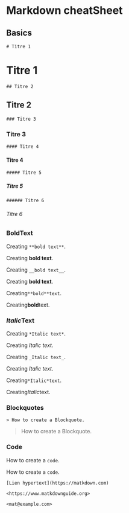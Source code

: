 
# Markdown cheatSheet

## Basics

`# Titre 1`   
# Titre 1
`## Titre 2`
## Titre 2
`### Titre 3`
### Titre 3
`#### Titre 4`
#### Titre 4
`##### Titre 5`
##### Titre 5
`###### Titre 6`
###### Titre 6

### **Bold**Text


Creating `**bold text**`.

Creating **bold text**.

Creating `__bold text__`.

Creating __bold text__.

Creating`**bold**text`.

Creating**bold**text.

### *Italic*Text

Creating `*Italic text*`.

Creating *Italic text*.

Creating `_Italic text_`.

Creating _Italic text_.

Creating`*Italic*text`.

Creating*Italic*text.

### Blockquotes

`> How to create a Blockquote.`

> How to create a Blockquote.

### Code

How to create a ``code``.

How to create a `code`.

`[Lien hypertext](https://matkdown.com)`

`<https://www.matkdownguide.org>`

`<mat@example.com>`

